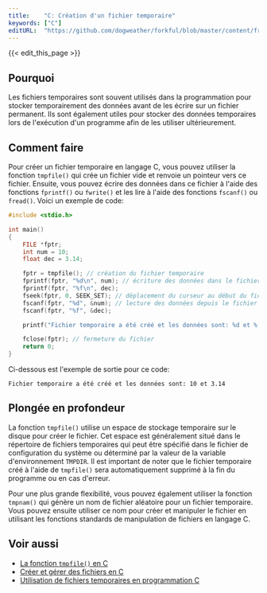 ```yaml
---
title:    "C: Création d'un fichier temporaire"
keywords: ["C"]
editURL:  "https://github.com/dogweather/forkful/blob/master/content/fr/c/creating-a-temporary-file.md"
---
```


{{< edit_this_page >}}

## Pourquoi
Les fichiers temporaires sont souvent utilisés dans la programmation pour stocker temporairement des données avant de les écrire sur un fichier permanent. Ils sont également utiles pour stocker des données temporaires lors de l'exécution d'un programme afin de les utiliser ultérieurement.

## Comment faire
Pour créer un fichier temporaire en langage C, vous pouvez utiliser la fonction `tmpfile()` qui crée un fichier vide et renvoie un pointeur vers ce fichier. Ensuite, vous pouvez écrire des données dans ce fichier à l'aide des fonctions `fprintf()` ou `fwrite()` et les lire à l'aide des fonctions `fscanf()` ou `fread()`. Voici un exemple de code:

```C
#include <stdio.h>

int main()
{
    FILE *fptr;
    int num = 10;
    float dec = 3.14;

    fptr = tmpfile(); // création du fichier temporaire
    fprintf(fptr, "%d\n", num); // écriture des données dans le fichier
    fprintf(fptr, "%f\n", dec);
    fseek(fptr, 0, SEEK_SET); // déplacement du curseur au début du fichier
    fscanf(fptr, "%d", &num); // lecture des données depuis le fichier
    fscanf(fptr, "%f", &dec);

    printf("Fichier temporaire a été créé et les données sont: %d et %.2f\n", num, dec);

    fclose(fptr); // fermeture du fichier
    return 0;
}
```

Ci-dessous est l'exemple de sortie pour ce code:

```
Fichier temporaire a été créé et les données sont: 10 et 3.14
```

## Plongée en profondeur
La fonction `tmpfile()` utilise un espace de stockage temporaire sur le disque pour créer le fichier. Cet espace est généralement situé dans le répertoire de fichiers temporaires qui peut être spécifié dans le fichier de configuration du système ou déterminé par la valeur de la variable d'environnement `TMPDIR`. Il est important de noter que le fichier temporaire créé à l'aide de `tmpfile()` sera automatiquement supprimé à la fin du programme ou en cas d'erreur.

Pour une plus grande flexibilité, vous pouvez également utiliser la fonction `tmpnam()` qui génère un nom de fichier aléatoire pour un fichier temporaire. Vous pouvez ensuite utiliser ce nom pour créer et manipuler le fichier en utilisant les fonctions standards de manipulation de fichiers en langage C.

## Voir aussi
- [La fonction `tmpfile()` en C](https://www.tutorialspoint.com/c_standard_library/c_function_tmpfile.htm)
- [Créer et gérer des fichiers en C](https://www.tutorialspoint.com/cprogramming/c_file_io.htm)
- [Utilisation de fichiers temporaires en programmation C](https://www.techwalla.com/articles/how-to-use-temporary-files-in-c-programming)